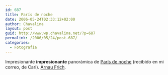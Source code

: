 ```yaml
---
id: 687
title: París de noche
date: 2006-05-24T02:33:12+02:00
author: Chavalina
layout: post
guid: http://www.wp.chavalina.net/?p=687
permalink: /2006/05/24/post-687/
categories:
  - Fotografía
---
```

Impresionante **impresionante** panor&aacute;mica de <a href="http://framboise781.free.fr/Paris.htm" target="_blank">Par&iacute;s de noche</a> (recibido en mi correo, de Cari). <a href="http://www.arnaudfrichphoto.com/" target="_blank">Arnau Frich</a>.